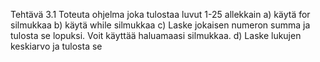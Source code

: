 Tehtävä 3.1
Toteuta ohjelma joka tulostaa luvut 1-25 allekkain
a) käytä for silmukkaa
b) käytä while silmukkaa
c) Laske jokaisen numeron summa ja tulosta se lopuksi. Voit käyttää haluamaasi
silmukkaa.
d) Laske lukujen keskiarvo ja tulosta se